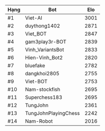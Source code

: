 Hạng|Bot|Elo
---|---|---
#1|Viet-AI|3001
#2|duythong1402|2871
#3|Viet_BOT|2847
#4|gam3play3r-BOT|2839
#5|Vinh_VariantsBot|2833
#6|Hien-Vinh_Bot2|2820
#7|bluefake|2782
#8|dangkhoi2805|2755
#9|Viet-BOT|2753
#10|Nam-stockfish|2695
#11|Superchess183|2695
#12|TungJohn|2361
#13|TungJohnPlayingChess|2242
#14|Nam-Robot|2016
